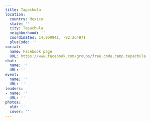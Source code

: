 ```yaml
---
title: Tapachula
location:
  country: Mexico
  state: ''
  city: Tapachula
  neighborhood: ''
  coordinates: 14.909941, -92.264971
  plusCode: ''
social:
  name: Facebook page
  URL: https://www.facebook.com/groups/free.code.camp.tapachula
chat:
  name: ''
  URL: ''
event:
  name: ''
  URL: ''
leaders:
- name: ''
  URL: ''
photos:
  old: ''
  cover: ''
---
```

